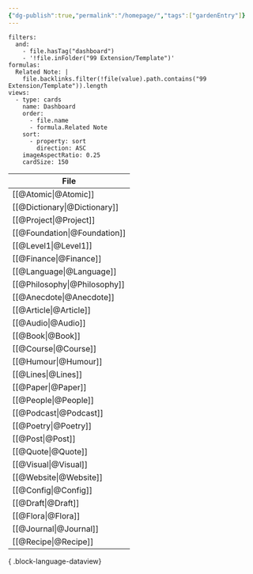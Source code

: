 ```yaml
---
{"dg-publish":true,"permalink":"/homepage/","tags":["gardenEntry"]}
---
```



```base
filters:
  and:
    - file.hasTag("dashboard")
    - '!file.inFolder("99 Extension/Template")'
formulas:
  Related Note: |
    file.backlinks.filter(!file(value).path.contains("99 Extension/Template")).length
views:
  - type: cards
    name: Dashboard
    order:
      - file.name
      - formula.Related Note
    sort:
      - property: sort
        direction: ASC
    imageAspectRatio: 0.25
    cardSize: 150

```


| File                            |
| ------------------------------- |
| [[@Atomic\|@Atomic]]         |
| [[@Dictionary\|@Dictionary]] |
| [[@Project\|@Project]]       |
| [[@Foundation\|@Foundation]] |
| [[@Level1\|@Level1]]         |
| [[@Finance\|@Finance]]       |
| [[@Language\|@Language]]     |
| [[@Philosophy\|@Philosophy]] |
| [[@Anecdote\|@Anecdote]]     |
| [[@Article\|@Article]]       |
| [[@Audio\|@Audio]]           |
| [[@Book\|@Book]]             |
| [[@Course\|@Course]]         |
| [[@Humour\|@Humour]]         |
| [[@Lines\|@Lines]]           |
| [[@Paper\|@Paper]]           |
| [[@People\|@People]]         |
| [[@Podcast\|@Podcast]]       |
| [[@Poetry\|@Poetry]]         |
| [[@Post\|@Post]]             |
| [[@Quote\|@Quote]]           |
| [[@Visual\|@Visual]]         |
| [[@Website\|@Website]]       |
| [[@Config\|@Config]]         |
| [[@Draft\|@Draft]]           |
| [[@Flora\|@Flora]]           |
| [[@Journal\|@Journal]]       |
| [[@Recipe\|@Recipe]]         |

{ .block-language-dataview}